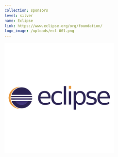 ```yaml
---
collection: sponsors
level: silver
name: Eclipse
link: https://www.eclipse.org/org/foundation/
logo_image: /uploads/ecl-001.png
---
```



![](/uploads/versions/ecl-001---x----360-360x---.png)